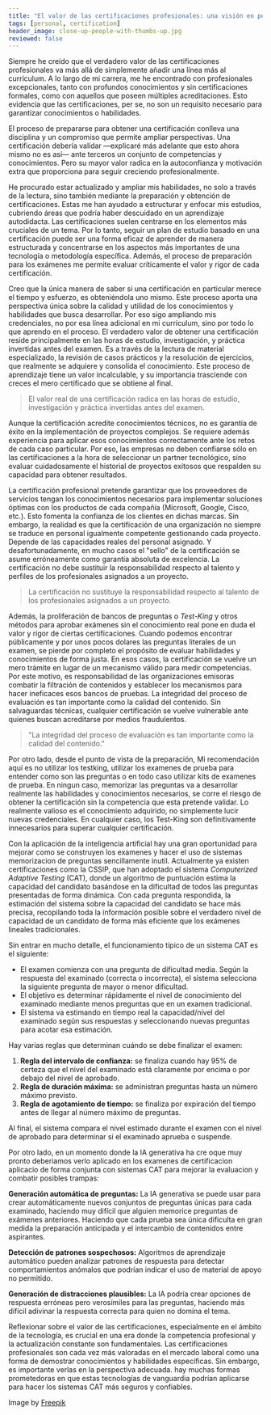 ```yaml
---
title: "El valor de las certificaciones profesionales: una visión en perspectiva"
tags: [personal, certification]
header_image: close-up-people-with-thumbs-up.jpg
reviewed: false
---
```

Siempre he creído que el verdadero valor de las certificaciones profesionales va más allá de simplemente añadir una línea más al currículum.<!-- excerpt-end --> A lo largo de mi carrera, me he encontrado con profesionales excepcionales, tanto con profundos conocimientos y sin certificaciones formales, como con aquellos que poseen múltiples acreditaciones. Esto evidencia que las certificaciones, per se, no son un requisito necesario para garantizar conocimientos o habilidades. 

El proceso de prepararse para obtener una certificación conlleva una disciplina y un compromiso que permite ampliar perspectivas. Una certificación debería validar ―explicaré más adelante que esto ahora mismo no es así― ante terceros un conjunto de competencias y conocimientos. Pero su mayor valor radica en la autoconfianza y motivación extra que proporciona para seguir creciendo profesionalmente.

He procurado estar actualizado y ampliar mis habilidades, no solo a través de la lectura, sino también mediante la preparación y obtención de certificaciones. Estas me han ayudado a estructurar y enfocar mis estudios, cubriendo áreas que podría haber descuidado en un aprendizaje autodidacta. Las certificaciones suelen centrarse en los elementos más cruciales de un tema. Por lo tanto, seguir un plan de estudio basado en una certificación puede ser una forma eficaz de aprender de manera estructurada y concentrarse en los aspectos más importantes de una tecnología o metodología específica. Además, el proceso de preparación para los exámenes me permite evaluar críticamente el valor y rigor de cada certificación. 

Creo que la única manera de saber si una certificación en particular merece el tiempo y esfuerzo, es obteniéndola uno mismo. Este proceso aporta una perspectiva única sobre la calidad y utilidad de los conocimientos y habilidades que busca desarrollar. Por eso sigo ampliando mis credenciales, no por esa línea adicional en mi currículum, sino por todo lo que aprendo en el proceso. El verdadero valor de obtener una certificación reside principalmente en las horas de estudio, investigación, y práctica invertidas antes del examen. Es a través de la lectura de material especializado, la revisión de casos prácticos y la resolución de ejercicios, que realmente se adquiere y consolida el conocimiento. Este proceso de aprendizaje tiene un valor incalculable, y su importancia trasciende con creces el mero certificado que se obtiene al final.

> El valor real de una certificación radica en las horas de estudio, investigación y práctica invertidas antes del examen.

Aunque la certificación acredite conocimientos técnicos, no es garantía de éxito en la implementación de proyectos complejos. Se requiere además experiencia para aplicar esos conocimientos correctamente ante los retos de cada caso particular. Por eso, las empresas no deben confiarse sólo en las certificaciones a la hora de seleccionar un partner tecnológico, sino evaluar cuidadosamente el historial de proyectos exitosos que respalden su capacidad para obtener resultados.

La certificación profesional pretende garantizar que los proveedores de servicios tengan los conocimientos necesarios para implementar soluciones óptimas con los productos de cada compañía (Microsoft, Google, Cisco, etc.). Esto fomenta la confianza de los clientes en dichas marcas. Sin embargo, la realidad es que la certificación de una organización no siempre se traduce en personal igualmente competente gestionando cada proyecto. Depende de las capacidades reales del personal asignado. Y desafortunadamente, en mucho casos el "sello" de la certificación se asume erróneamente como garantía absoluta de excelencia. La certificación no debe sustituir la responsabilidad respecto al talento y perfiles de los profesionales asignados a un proyecto.

> La certificación no sustituye la responsabilidad respecto al talento de los profesionales asignados a un proyecto.

Además, la proliferación de bancos de preguntas o *Test-King* y otros métodos para aprobar exámenes sin el conocimiento real pone en duda el valor y rigor de ciertas certificaciones. Cuando podemos encontrar públicamente y por unos pocos dolares las preguntas literales de un examen, se pierde por completo el propósito de evaluar habilidades y conocimientos de forma justa. En esos casos, la certificación se vuelve un mero trámite en lugar de un mecanismo válido para medir competencias. Por este motivo, es responsabilidad de las organizaciones emisoras combatir la filtración de contenidos y establecer los mecanismos para hacer ineficaces esos bancos de pruebas. La integridad del proceso de evaluación es tan importante como la calidad del contenido. Sin salvaguardas técnicas, cualquier certificación se vuelve vulnerable ante quienes buscan acreditarse por medios fraudulentos.

> "La integridad del proceso de evaluación es tan importante como la calidad del contenido."

Por otro lado, desde el punto de vista de la preparación, Mi recomendación aquí es no utilizar los testking, utilizar los examenes de prueba para entender como son las preguntas o en todo caso utilizar kits de examenes de prueba. En ningun caso, memorizar las preguntas va a desarrollar realmente las habilidades y conocimientos necesarios, se corre el riesgo de obtener la certificación sin la competencia que esta pretende validar. Lo realmente valioso es el conocimiento adquirido, no simplemente lucir nuevas credenciales. En cualquier caso, los Test-King son definitivamente innecesarios para superar cualquier certificación.

Con la aplicación de la inteligencia artificial hay una gran oportunidad para mejorar como se construyen los examenes y hacer el uso de  sistemas memorizacion de preguntas sencillamente inutil. Actualmente ya existen certificaciones como la CSSIP, que han adoptado el sistema *Computerized Adaptive Testing* (CAT), donde un algoritmo de puntuación estima la capacidad del candidato basándose en la dificultad de todos las preguntas presentadas de forma dinámica. Con cada pregunta respondida, la estimación del sistema sobre la capacidad del candidato se hace más precisa, recopilando toda la información posible sobre el verdadero nivel de capacidad de un candidato de forma más eficiente que los exámenes lineales tradicionales.

Sin entrar en mucho detalle, el funcionamiento típico de un sistema CAT es el siguiente:

- El examen comienza con una pregunta de dificultad media. Según la respuesta del examinado (correcta o incorrecta), el sistema selecciona la siguiente pregunta de mayor o menor dificultad.
- El objetivo es determinar rápidamente el nivel de conocimiento del examinado mediante menos preguntas que en un examen tradicional.
- El sistema va estimando en tiempo real la capacidad/nivel del examinado según sus respuestas y seleccionando nuevas preguntas para acotar esa estimación.

Hay varias reglas que determinan cuándo se debe finalizar el examen:

1. **Regla del intervalo de confianza:** se finaliza cuando hay 95% de certeza que el nivel del examinado está claramente por encima o por debajo del nivel de aprobado.
2. **Regla de duración máxima:** se administran preguntas hasta un número máximo previsto.
3. **Regla de agotamiento de tiempo:** se finaliza por expiración del tiempo antes de llegar al número máximo de preguntas.

Al final, el sistema compara el nivel estimado durante el examen con el nivel de aprobado para determinar si el examinado aprueba o suspende.

Por otro lado, en un momento donde la IA generativa ha cre oque muy pronto deberiamos verlo aplicado en los examenes de certificacion aplicacio de forma conjunta con sistemas CAT para mejorar la evaluacion y combatir posibles trampas:

**Generación automática de preguntas:** La IA generativa se puede usar para crear automáticamente nuevos conjuntos de preguntas únicas para cada examinado, haciendo muy difícil que alguien memorice preguntas de exámenes anteriores. Haciendo que cada prueba sea única dificulta en gran medida la preparación anticipada y el intercambio de contenidos entre aspirantes.

**Detección de patrones sospechosos:** Algoritmos de aprendizaje automático pueden analizar patrones de respuesta para detectar comportamientos anómalos que podrían indicar el uso de material de apoyo no permitido.

**Generación de distracciones plausibles:** La IA podría crear opciones de respuesta erróneas pero verosímiles para las preguntas, haciendo más difícil adivinar la respuesta correcta para quien no domina el tema.

Reflexionar sobre el valor de las certificaciones, especialmente en el ámbito de la tecnología, es crucial en una era donde la competencia profesional y la actualización constante son fundamentales. Las certificaciones profesionales son cada vez más valoradas en el mercado laboral como una forma de demostrar conocimientos y habilidades específicas. Sin embargo, es importante verlas en la perspectiva adecuada. 
hay muchas formas prometedoras en que estas tecnologías de vanguardia podrían aplicarse para hacer los sistemas CAT más seguros y confiables.

Image by <a href="https://www.freepik.com/free-photo/close-up-people-with-thumbs-up_15501126.htm">Freepik</a>




